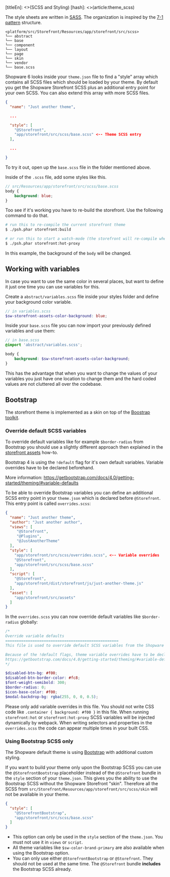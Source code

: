 [titleEn]: <>(SCSS and Styling)
[hash]: <>(article:theme_scss)

The style sheets are written in [SASS](https://sass-lang.com/). The organization is inspired by the [7-1 pattern](https://sass-guidelin.es/#architecture) structure. 

```
<platform/src/Storefront/Resources/app/storefront/src/scss>
└── abstract
└── base
└── component
└── layout
└── page
└── skin
└── vendor
└── base.scss
```

Shopware 6 looks inside your `theme.json` file to find a "style" array which contains all SCSS files which should be loaded by your theme.
By default you get the Shopware Storefront SCSS plus an additional entry point for your own SCSS. You can also extend this array with more SCSS files.

```json
{
  "name": "Just another theme",

  ...

  "style": [
    "@Storefront",
    "app/storefront/src/scss/base.scss" <-- Theme SCSS entry 
  ],

  ...

}
```

To try it out, open up the `base.scss` file in the folder mentioned above.

Inside of the `.scss` file, add some styles like this.

```scss
// src/Resources/app/storefront/src/scss/base.scss
body {
    background: blue;
}
```

Too see if it's working you have to re-build the storefront. Use the following command to do that.

```bash
# run this to re-compile the current storefront theme
$ ./psh.phar storefront:build

# or run this to start a watch-mode (the storefront will re-compile when you make sytle changes)
$ ./psh.phar storefront:hot-proxy
```

In this example, the background of the `body` will be changed.

## Working with variables

In case you want to use the same color in several places, but want to define it just one time you can use variables for this.

Create a `abstract/variables.scss` file inside your styles folder and define your background color variable.
```scss
// in variables.scss
$sw-storefront-assets-color-background: blue;
```

Inside your `base.scss` file you can now import your previously defined variables and use them:
```scss
// in base.scss
@import 'abstract/variables.scss';

body {
    background: $sw-storefront-assets-color-background;
}
```

This has the advantage that when you want to change the values of your variables you just have one location to change them and the hard coded values are not cluttered all over the codebase.

## Bootstrap

The storefront theme is implemented as a skin on top of the [Boostrap toolkit](https://getbootstrap.com/).

### Override default SCSS variables

To override default variables like for example `$border-radius` from Bootstrap you should use a slightly different approach then explained in the [storefront assets](./../../4-how-to/330-storefront-assets.md) how-to.

Bootstrap 4 is using the `!default` flag for it's own default variables. Variable overrides have to be declared beforehand.

More information: https://getbootstrap.com/docs/4.0/getting-started/theming/#variable-defaults

To be able to override Bootstrap variables you can define an additional SCSS entry point in your `theme.json` which is declared before `@Storefront`.
This entry point is called `overrides.scss`:

```json
{
  "name": "Just another theme",
  "author": "Just another author",
  "views": [
     "@Storefront",
     "@Plugins",
     "@JustAnotherTheme"
  ],
  "style": [
    "app/storefront/src/scss/overrides.scss", <-- Variable overrides
    "@Storefront",
    "app/storefront/src/scss/base.scss"
  ],
  "script": [
    "@Storefront",
    "app/storefront/dist/storefront/js/just-another-theme.js"
  ],
  "asset": [
    "app/storefront/src/assets"
  ]
}
```

In the `overrides.scss` you can now override default variables like `$border-radius` globally:

```scss
/*
Override variable defaults
==================================================
This file is used to override default SCSS variables from the Shopware Storefront or Bootstrap.

Because of the !default flags, theme variable overrides have to be declared beforehand.
https://getbootstrap.com/docs/4.0/getting-started/theming/#variable-defaults
*/

$disabled-btn-bg: #f00;
$disabled-btn-border-color: #fc8;
$font-weight-semibold: 300;
$border-radius: 0;
$icon-base-color: #f00;
$modal-backdrop-bg: rgba(255, 0, 0, 0.5);
```

Please only add variable overrides in this file. You should not write CSS code like `.container { background: #f00 }` in this file. When running `storefront:hot` or `storefront:hot-proxy` SCSS variables will be injected dynamically by webpack. When writing selectors and properties in the `overrides.scss` the code can appear multiple times in your built CSS.

### Using Bootstrap SCSS only

The Shopware default theme is using [Bootstrap](https://getbootstrap.com/) with additional custom styling.

If you want to build your theme only upon the Bootstrap SCSS you can use the `@StorefrontBootstrap` placeholder instead of the `@Storefront` bundle in the `style` section of your `theme.json`.
This gives you the ability to use the Bootstrap SCSS without the Shopware Storefront "skin". Therefore all the SCSS from `src/Storefront/Resources/app/storefront/src/scss/skin` will not be available in your theme.

```json
{
  "style": [
    "@StorefrontBootstrap",
    "app/storefront/src/scss/base.scss"
  ]
}
```
* This option can only be used in the `style` section of the `theme.json`. You must not use it in `views` or `script`.
* All theme variables like `$sw-color-brand-primary` are also available when using the Bootstrap option.
* You can only use either `@StorefrontBootstrap` or `@Storefront`. They should not be used at the same time. The `@Storefront` bundle **includes** the Bootstrap SCSS already.

